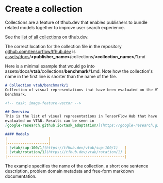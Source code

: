 <!--* freshness: { owner: 'maringeo' reviewed: '2021-04-12' review_interval: '6 months' } *-->

# Create a collection

Collections are a feature of tfhub.dev that enables publishers to bundle related
models together to improve user search experience.

See the [list of all collections](https://tfhub.dev/s?subtype=model-family) on
tfhub.dev.

The correct location for the collection file in the repository
[github.com/tensorflow/tfhub.dev](https://github.com/tensorflow/tfhub.dev) is
[assets/docs](https://github.com/tensorflow/tfhub.dev/tree/master/assets/docs)/<b>&lt;publisher_name&gt;</b>/collections/<b>&lt;collection_name&gt;</b>/<b>1</b>.md

Here is a minimal example that would go into
assets/docs/<b>vtab</b>/collections/<b>benchmark</b>/<b>1</b>.md.
Note how the collection's name in the first line is shorter than the name
of the file.


```markdown
# Collection vtab/benchmark/1
Collection of visual representations that have been evaluated on the VTAB
benchmark.

<!-- task: image-feature-vector -->

## Overview
This is the list of visual representations in TensorFlow Hub that have been
evaluated on VTAB. Results can be seen in
[google-research.github.io/task_adaptation/](https://google-research.github.io/task_adaptation/)

#### Models
|                   |
|-------------------|
| [vtab/sup-100/1](https://tfhub.dev/vtab/sup-100/1)   |
| [vtab/rotation/1](https://tfhub.dev/vtab/rotation/1) |
|------------------------------------------------------|
```

The example specifies the name of the collection, a short one sentence
description, problem domain metadata and free-form markdown documentation.
